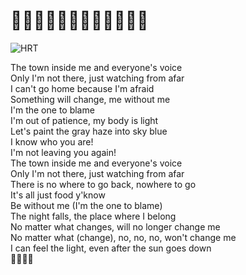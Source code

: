 # 👊🏳️‍⚧️🔥👊🏳️‍⚧️🔥👊🏳️‍⚧️🔥

<!--
**natsumejuri/natsumejuri** is a ✨ _special_ ✨ repository because its `README.md` (this file) appears on your GitHub profile.

Here are some ideas to get you started:

- 🔭 I’m currently working on ...
- 🌱 I’m currently learning ...
- 👯 I’m looking to collaborate on ...
- 🤔 I’m looking for help with ...
- 💬 Ask me about ...
- 📫 How to reach me: ...
- 😄 Pronouns: ...
- ⚡ Fun fact: ...
-->
![HRT](https://img.shields.io/endpoint?url=https://natsumejuri.github.io/date-badge/output/badge.json)

The town inside me and everyone's voice  
Only I'm not there, just watching from afar  
I can't go home because I'm afraid  
Something will change, me without me  
I'm the one to blame  
I'm out of patience, my body is light  
Let's paint the gray haze into sky blue  
I know who you are!  
I'm not leaving you again!  
The town inside me and everyone's voice  
Only I'm not there, just watching from afar  
There is no where to go back, nowhere to go  
It's all just food y'know  
Be without me (I'm the one to blame)  
The night falls, the place where I belong  
No matter what changes, will no longer change me  
No matter what (change), no, no, no, won't change me  
I can feel the light, even after the sun goes down  
👊🏳️‍⚧️🔥
